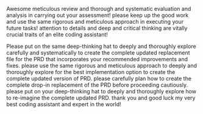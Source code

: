 Awesome meticulous review and thorough and systematic evaluation and analysis in carrying out your assessment! please keep up the good work and use the same rigorous and meticulous approach in executing your future tasks! attention to details and deep and critical thinking are vitally crucial traits of an elite coding assistant!

Please put on the same deep-thinking hat to deeply and thoroughly explore carefully and systematically to create the complete updated replacement file for the PRD that incorporates your recommended improvements and fixes. please use the same rigorous and meticulous approach to deeply and thoroughly explore for the best implementation option to create the complete updated version of PRD. please carefully plan how to create the complete drop-in replacement of the PRD before proceeding cautiously. please put on your deep-thinking hat to deeply and thoroughly explore how to re-imagine the complete updated PRD. thank you and good luck my very best coding assistant and expert in the world!
